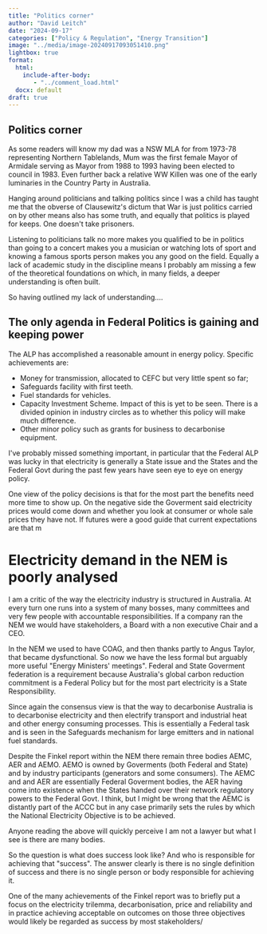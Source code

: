 ```yaml
---
title: "Politics corner"
author: "David Leitch"
date: "2024-09-17"
categories: ["Policy & Regulation", "Energy Transition"]
image: "../media/image-20240917093051410.png"
lightbox: true
format:
  html:
    include-after-body:
       - "../comment_load.html"
  docx: default
draft: true
---
```




## Politics corner

As some readers will know my dad was a NSW MLA for from 1973-78  representing Northern Tablelands, Mum was the first female Mayor of Armidale serving as Mayor from 1988 to 1993 having been elected to council in 1983. Even further back a relative WW Killen was one of the early luminaries in the Country Party in Australia. 

Hanging around politicians and talking politics since I was a child has taught me that the obverse of Clausewitz's dictum that War is just politics carried on by other means also has some truth, and equally that politics is played for keeps. One doesn't take prisoners. 

Listening to politicians talk no more makes you qualified to be in politics than going to a concert makes you a musician or watching lots of sport and knowing a famous sports person makes you any good on the field. Equally a lack of academic study in the discipline means I probably am missing a few of the theoretical foundations on which, in many fields, a deeper understanding is often built.

So having outlined my lack of understanding....

## The only agenda in Federal Politics is gaining and keeping power

The ALP has accomplished a reasonable amount in energy policy. Specific achievements are:

- Money for transmission, allocated to CEFC but very little spent so far;
- Safeguards facility with first teeth. 
- Fuel standards for vehicles.
- Capacity Investment Scheme. Impact of this is yet to be seen. There is a divided opinion in industry circles as to whether this policy will make much difference.
- Other minor policy such as grants for business to decarbonise equipment.

I've probably missed something important, in particular that  the Federal ALP was lucky  in that electricity is generally a State issue and the States and the Federal Govt during the past few years have seen eye to eye on energy policy.

One view of the policy decisions is that for the most part the benefits need more time to show up. On the negative side the Goverment said electricity prices would come down and whether you look at consumer or whole sale prices they have not. If futures were a good guide that current expectations are that m

# Electricity demand in the NEM is poorly analysed

I am a critic of the way the electricity industry is structured in Australia. At every turn one runs into a system of many bosses, many committees and very few people with accountable responsibilities. If a company ran the NEM we would have stakeholders, a Board with a non executive Chair and a CEO.

In the NEM we used to have COAG, and then thanks partly to Angus Taylor, that became dysfunctional. So now we have the less formal but arguably more useful "Energy Ministers' meetings". Federal and State Goverment federation is a requirement because  Australia's global carbon reduction commitment is a Federal Policy but for the most part electricity is a State Responsibility. 

Since again the consensus view is that the way to decarbonise Australia is to decarbonise electricity and then electrify transport and industrial heat and other energy consuming processes. This is essentially a Federal task and is seen in the Safeguards mechanism for large emitters and in national fuel standards.

Despite the Finkel report within the NEM there remain three bodies AEMC, AER and AEMO. AEMO is owned by Goverments (both Federal and State) and by industry participants (generators and some consumers). The AEMC and and AER are essentially Federal Goverment bodies, the AER having come into existence when the States handed over their network regulatory powers to the Federal Govt. I think, but I might be wrong that the AEMC is distantly part of the ACCC but in any case primarily sets the rules by which the National Electricity Objective is to be achieved.

Anyone reading the above will quickly perceive I am not a lawyer but what I see is there are many bodies. 

So the question is what does success look like? And who is responsible for achieving that "success". The answer clearly is there is no single definition of success and there is no single person or body responsible for achieving it.

One of the many achievements of the Finkel report was to briefly put a focus on the electricity trilemma, decarbonisation, price and reliability and in practice achieving acceptable on outcomes on those three objectives would likely be regarded as success by most stakeholders/